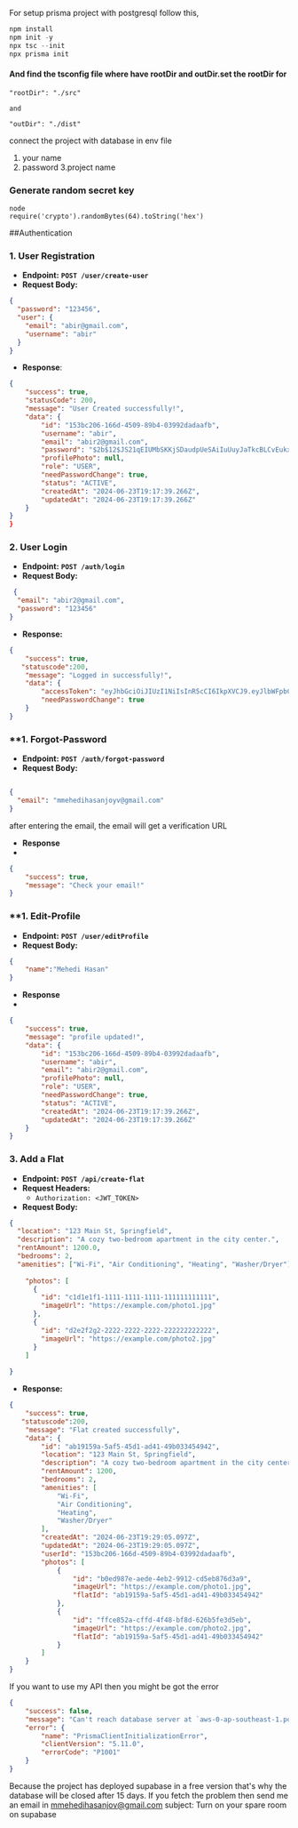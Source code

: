 For setup prisma project with postgresql follow this,

```javascript
npm install
npm init -y
npx tsc --init
npx prisma init

```


#### And find the tsconfig file where have rootDir and outDir.set the rootDir for

```
"rootDir": "./src"

and

"outDir": "./dist"

```

connect the project with database in env file

1. your name
2. password
   3.project name

### Generate random secret key

```
node
require('crypto').randomBytes(64).toString('hex')
```
##Authentication 
### **1. User Registration**

- **Endpoint:** **`POST /user/create-user`**
- **Request Body:**

```json
{
  "password": "123456",
  "user": {
    "email": "abir@gmail.com",
    "username": "abir"
  }
}

```

- **Response**:

```json
{
    "success": true,
    "statusCode": 200,
    "message": "User Created successfully!",
    "data": {
        "id": "153bc206-166d-4509-89b4-03992dadaafb",
        "username": "abir",
        "email": "abir2@gmail.com",
        "password": "$2b$12$JS21qEIUMbSKKjSDaudpUeSAiIuUuyJaTkcBLCvEukxCn6ToQWxCu",
        "profilePhoto": null,
        "role": "USER",
        "needPasswordChange": true,
        "status": "ACTIVE",
        "createdAt": "2024-06-23T19:17:39.266Z",
        "updatedAt": "2024-06-23T19:17:39.266Z"
    }
}
}
```

### **2. User Login**

- **Endpoint:** **`POST /auth/login`**
- **Request Body:**

```json
 {
  "email": "abir2@gmail.com",
  "password": "123456"
}

```

- **Response:**

```json
{
    "success": true,
   "statuscode":200,
    "message": "Logged in successfully!",
    "data": {
        "accessToken": "eyJhbGciOiJIUzI1NiIsInR5cCI6IkpXVCJ9.eyJlbWFpbCI6ImFiaXIyQGdtYWlsLmNvbSIsInJvbGUiOiJVU0VSIiwidXNlcklkIjoiMTUzYmMyMDYtMTY2ZC00NTA5LTg5YjQtMDM5OTJkYWRhYWZiIiwiaWF0IjoxNzE5MTcwMzc5LCJleHAiOjE3MjA0NjYzNzl9.3GJrDLp6f8Hl1MwL2TshOAi7Q8ZU0-m-O0Gvwvs1P2A",
        "needPasswordChange": true
    }
}
```
### **1. Forgot-Password

- **Endpoint:** **`POST /auth/forgot-password`**
- **Request Body:**

```json

{
  "email": "mmehedihasanjoyv@gmail.com"
}

```
after entering the email, the email will get a verification URL

- **Response**
- 
```json
{
    "success": true,
    "message": "Check your email!"
}

```
### **1. Edit-Profile

- **Endpoint:** **`POST /user/editProfile`**
- **Request Body:**

```json
{
    "name":"Mehedi Hasan"
}
```

- **Response**
- 
```json
{
    "success": true,
    "message": "profile updated!",
    "data": {
        "id": "153bc206-166d-4509-89b4-03992dadaafb",
        "username": "abir",
        "email": "abir2@gmail.com",
        "profilePhoto": null,
        "role": "USER",
        "needPasswordChange": true,
        "status": "ACTIVE",
        "createdAt": "2024-06-23T19:17:39.266Z",
        "updatedAt": "2024-06-23T19:17:39.266Z"
    }
}

```







### **3. Add a Flat**

- **Endpoint:** **`POST /api/create-flat`**
- **Request Headers:**
    - `Authorization: <JWT_TOKEN>`
- **Request Body:**

```json
{
  "location": "123 Main St, Springfield",
  "description": "A cozy two-bedroom apartment in the city center.",
  "rentAmount": 1200.0,
  "bedrooms": 2,
  "amenities": ["Wi-Fi", "Air Conditioning", "Heating", "Washer/Dryer"],
  
    "photos": [
      {
        "id": "c1d1e1f1-1111-1111-1111-111111111111",
        "imageUrl": "https://example.com/photo1.jpg"
      },
      {
        "id": "d2e2f2g2-2222-2222-2222-222222222222",
        "imageUrl": "https://example.com/photo2.jpg"
      }
    ]
  
}

```

- **Response:**

```json
{
    "success": true,
   "statuscode":200,
    "message": "Flat created successfully",
    "data": {
        "id": "ab19159a-5af5-45d1-ad41-49b033454942",
        "location": "123 Main St, Springfield",
        "description": "A cozy two-bedroom apartment in the city center.",
        "rentAmount": 1200,
        "bedrooms": 2,
        "amenities": [
            "Wi-Fi",
            "Air Conditioning",
            "Heating",
            "Washer/Dryer"
        ],
        "createdAt": "2024-06-23T19:29:05.097Z",
        "updatedAt": "2024-06-23T19:29:05.097Z",
        "userId": "153bc206-166d-4509-89b4-03992dadaafb",
        "photos": [
            {
                "id": "b0ed987e-aede-4eb2-9912-cd5eb876d3a9",
                "imageUrl": "https://example.com/photo1.jpg",
                "flatId": "ab19159a-5af5-45d1-ad41-49b033454942"
            },
            {
                "id": "ffce852a-cffd-4f48-bf8d-626b5fe3d5eb",
                "imageUrl": "https://example.com/photo2.jpg",
                "flatId": "ab19159a-5af5-45d1-ad41-49b033454942"
            }
        ]
    }
}
```




















If you want to use my API then you might be got the error 
```json
{
    "success": false,
    "message": "Can't reach database server at `aws-0-ap-southeast-1.pooler.supabase.com`:`5432`\n\nPlease make sure your database server is running at `aws-0-ap-southeast-1.pooler.supabase.com`:`5432`.",
    "error": {
        "name": "PrismaClientInitializationError",
        "clientVersion": "5.11.0",
        "errorCode": "P1001"
    }
}
```
Because the project has deployed supabase in a free version that's why the database will be closed after 15 days. If you fetch the problem then send me an email in mmehedihasanjov@gmail.com
subject: Turn on your spare room on supabase




